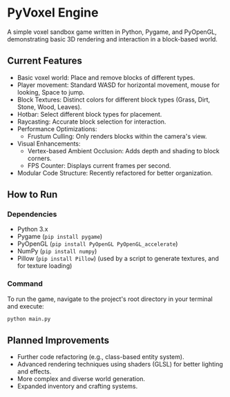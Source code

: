 # PyVoxel Engine

A simple voxel sandbox game written in Python, Pygame, and PyOpenGL, demonstrating basic 3D rendering and interaction in a block-based world.

## Current Features

*   Basic voxel world: Place and remove blocks of different types.
*   Player movement: Standard WASD for horizontal movement, mouse for looking, Space to jump.
*   Block Textures: Distinct colors for different block types (Grass, Dirt, Stone, Wood, Leaves).
*   Hotbar: Select different block types for placement.
*   Raycasting: Accurate block selection for interaction.
*   Performance Optimizations:
    *   Frustum Culling: Only renders blocks within the camera's view.
*   Visual Enhancements:
    *   Vertex-based Ambient Occlusion: Adds depth and shading to block corners.
    *   FPS Counter: Displays current frames per second.
*   Modular Code Structure: Recently refactored for better organization.

## How to Run

### Dependencies

*   Python 3.x
*   Pygame (`pip install pygame`)
*   PyOpenGL (`pip install PyOpenGL PyOpenGL_accelerate`)
*   NumPy (`pip install numpy`)
*   Pillow (`pip install Pillow`) (used by a script to generate textures, and for texture loading)

### Command

To run the game, navigate to the project's root directory in your terminal and execute:

```bash
python main.py
```

## Planned Improvements

*   Further code refactoring (e.g., class-based entity system).
*   Advanced rendering techniques using shaders (GLSL) for better lighting and effects.
*   More complex and diverse world generation.
*   Expanded inventory and crafting systems.